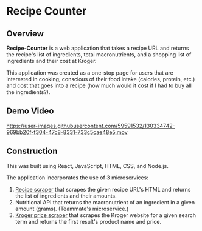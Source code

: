 # Recipe Counter
## Overview
**Recipe-Counter** is a web application that takes a recipe URL and returns the recipe's list of ingredients, total macronutrients, and a shopping list of ingredients and their cost at Kroger.

This application was created as a one-stop page for users that are interested in cooking, conscious of their food intake (calories, protein, etc.) and cost that goes into a recipe (how much would it cost if I had to buy all the ingredients?).

## Demo Video
https://user-images.githubusercontent.com/59591532/130334742-969bb20f-f304-47c8-8331-733c5cae48e5.mov

## Construction
This was built using React, JavaScript, HTML, CSS, and Node.js. 

The application incorporates the use of 3 microservices:
1. [Recipe scraper](https://github.com/veronicajo/Recipe-Scraper) that scrapes the given recipe URL's HTML and returns the list of ingredients and their amounts.
2. Nutritional API that returns the macronutrient of an ingredient in a given amount (grams). (Teammate's microservice.)
3. [Kroger price scraper](https://github.com/veronicajo/Kroger-Price-Scraper) that scrapes the Kroger website for a given search term and returns the first result's product name and price.

